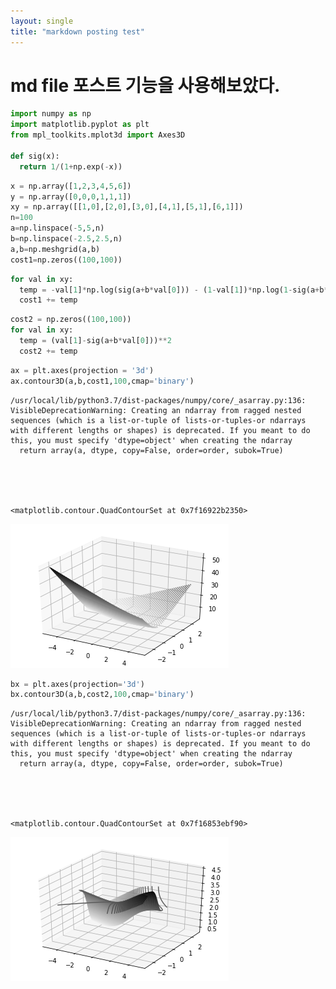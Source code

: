 ```yaml
---
layout: single
title: "markdown posting test"
---
```


# md file 포스트 기능을 사용해보았다.


```python
import numpy as np
import matplotlib.pyplot as plt
from mpl_toolkits.mplot3d import Axes3D

def sig(x):
  return 1/(1+np.exp(-x))

```


```python
x = np.array([1,2,3,4,5,6])
y = np.array([0,0,0,1,1,1])
xy = np.array([[1,0],[2,0],[3,0],[4,1],[5,1],[6,1]])
n=100
a=np.linspace(-5,5,n)
b=np.linspace(-2.5,2.5,n)
a,b=np.meshgrid(a,b)
cost1=np.zeros((100,100))
```


```python
for val in xy:
  temp = -val[1]*np.log(sig(a+b*val[0])) - (1-val[1])*np.log(1-sig(a+b*val[0]))
  cost1 += temp
```


```python
cost2 = np.zeros((100,100))
for val in xy:
  temp = (val[1]-sig(a+b*val[0]))**2
  cost2 += temp
```


```python
ax = plt.axes(projection = '3d')
ax.contour3D(a,b,cost1,100,cmap='binary')
```

    /usr/local/lib/python3.7/dist-packages/numpy/core/_asarray.py:136: VisibleDeprecationWarning: Creating an ndarray from ragged nested sequences (which is a list-or-tuple of lists-or-tuples-or ndarrays with different lengths or shapes) is deprecated. If you meant to do this, you must specify 'dtype=object' when creating the ndarray
      return array(a, dtype, copy=False, order=order, subok=True)





    <matplotlib.contour.QuadContourSet at 0x7f16922b2350>




![png](images/myuntitled_4_2.png)



```python
bx = plt.axes(projection='3d')
bx.contour3D(a,b,cost2,100,cmap='binary')
```

    /usr/local/lib/python3.7/dist-packages/numpy/core/_asarray.py:136: VisibleDeprecationWarning: Creating an ndarray from ragged nested sequences (which is a list-or-tuple of lists-or-tuples-or ndarrays with different lengths or shapes) is deprecated. If you meant to do this, you must specify 'dtype=object' when creating the ndarray
      return array(a, dtype, copy=False, order=order, subok=True)





    <matplotlib.contour.QuadContourSet at 0x7f16853ebf90>




![png](images/myuntitled_5_2.png)

